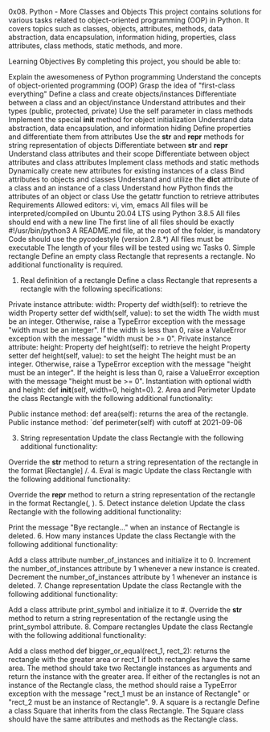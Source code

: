 0x08. Python - More Classes and Objects
This project contains solutions for various tasks related to object-oriented programming (OOP) in Python. It covers topics such as classes, objects, attributes, methods, data abstraction, data encapsulation, information hiding, properties, class attributes, class methods, static methods, and more.

Learning Objectives
By completing this project, you should be able to:

Explain the awesomeness of Python programming
Understand the concepts of object-oriented programming (OOP)
Grasp the idea of "first-class everything"
Define a class and create objects/instances
Differentiate between a class and an object/instance
Understand attributes and their types (public, protected, private)
Use the self parameter in class methods
Implement the special __init__ method for object initialization
Understand data abstraction, data encapsulation, and information hiding
Define properties and differentiate them from attributes
Use the __str__ and __repr__ methods for string representation of objects
Differentiate between __str__ and __repr__
Understand class attributes and their scope
Differentiate between object attributes and class attributes
Implement class methods and static methods
Dynamically create new attributes for existing instances of a class
Bind attributes to objects and classes
Understand and utilize the __dict__ attribute of a class and an instance of a class
Understand how Python finds the attributes of an object or class
Use the getattr function to retrieve attributes
Requirements
Allowed editors: vi, vim, emacs
All files will be interpreted/compiled on Ubuntu 20.04 LTS using Python 3.8.5
All files should end with a new line
The first line of all files should be exactly #!/usr/bin/python3
A README.md file, at the root of the folder, is mandatory
Code should use the pycodestyle (version 2.8.*)
All files must be executable
The length of your files will be tested using wc
Tasks
0. Simple rectangle
Define an empty class Rectangle that represents a rectangle. No additional functionality is required.

1. Real definition of a rectangle
Define a class Rectangle that represents a rectangle with the following specifications:

Private instance attribute: width:
Property def width(self): to retrieve the width
Property setter def width(self, value): to set the width
The width must be an integer. Otherwise, raise a TypeError exception with the message "width must be an integer".
If the width is less than 0, raise a ValueError exception with the message "width must be >= 0".
Private instance attribute: height:
Property def height(self): to retrieve the height
Property setter def height(self, value): to set the height
The height must be an integer. Otherwise, raise a TypeError exception with the message "height must be an integer".
If the height is less than 0, raise a ValueError exception with the message "height must be >= 0".
Instantiation with optional width and height: def __init__(self, width=0, height=0).
2. Area and Perimeter
Update the class Rectangle with the following additional functionality:

Public instance method: def area(self): returns the area of the rectangle.
Public instance method: `def perimeter(self)  with cutoff at 2021-09-06

3. String representation
Update the class Rectangle with the following additional functionality:

Override the __str__ method to return a string representation of the rectangle in the format [Rectangle] <width>/<height>.
4. Eval is magic
Update the class Rectangle with the following additional functionality:

Override the __repr__ method to return a string representation of the rectangle in the format Rectangle(<width>, <height>).
5. Detect instance deletion
Update the class Rectangle with the following additional functionality:

Print the message "Bye rectangle..." when an instance of Rectangle is deleted.
6. How many instances
Update the class Rectangle with the following additional functionality:

Add a class attribute number_of_instances and initialize it to 0.
Increment the number_of_instances attribute by 1 whenever a new instance is created.
Decrement the number_of_instances attribute by 1 whenever an instance is deleted.
7. Change representation
Update the class Rectangle with the following additional functionality:

Add a class attribute print_symbol and initialize it to #.
Override the __str__ method to return a string representation of the rectangle using the print_symbol attribute.
8. Compare rectangles
Update the class Rectangle with the following additional functionality:

Add a class method def bigger_or_equal(rect_1, rect_2): returns the rectangle with the greater area or rect_1 if both rectangles have the same area.
The method should take two Rectangle instances as arguments and return the instance with the greater area. If either of the rectangles is not an instance of the Rectangle class, the method should raise a TypeError exception with the message "rect_1 must be an instance of Rectangle" or "rect_2 must be an instance of Rectangle".
9. A square is a rectangle
Define a class Square that inherits from the class Rectangle. The Square class should have the same attributes and methods as the Rectangle class.
